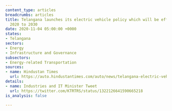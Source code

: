 ```yaml
---
content_type: articles
breadcrumbs: articles
title: Telangana launches its electric vehicle policy which will be effective from
  2020 to 2030
date: 2020-11-04 05:00:00 +0000
states:
- Telangana
sectors:
- Energy
- Infrastructure and Governance
subsectors:
- Energy-related Transportation
sources:
- name: Hindustan Times
  url: https://auto.hindustantimes.com/auto/news/telangana-electric-vehicle-policy-launched-key-highlights-41604042420437.html
details:
- name: Industries and IT Minister Tweet
  url: https://twitter.com/KTRTRS/status/1322126641590665218
is_analysis: false

---
```

